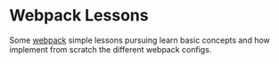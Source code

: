 # Webpack Lessons

Some [webpack](https://webpack.js.org/) simple lessons pursuing learn basic concepts and how implement from scratch the different webpack configs.
